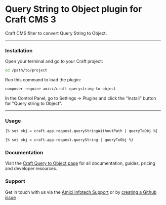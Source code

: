 # Query String to Object plugin for Craft CMS 3

Craft CMS filter to convert Query String to Object.

---
### Installation
Open your terminal and go to your Craft project:

```bash
cd /path/to/project
```
Run this command to load the plugin:

```bash
composer require amici/craft-querystring-to-object
```

In the Control Panel, go to Settings → Plugins and click the “Install” button for "Query string to Object".

---
### Usage
```bash
{% set obj = craft.app.request.queryStringWithoutPath | queryToObj %}
```

```bash
{% set obj = craft.app.request.queryString | queryToObj %}
```

### Documentation
Visit the [Craft Query to Object page](https://docs.amiciinfotech.com/craft-cms/query-string-to-object) for all documentation, guides, pricing and developer resources.

### Support
Get in touch with us via the [Amici Infotech Support](https://amiciinfotech.com/contact) or by [creating a Github issue](https://github.com/amici-infotech/craft-querystring-to-object/issues)
